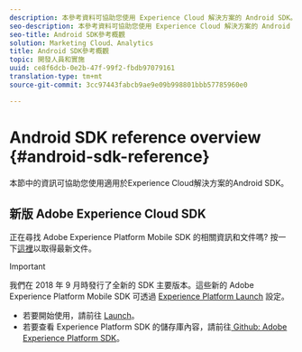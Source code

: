 ```yaml
---
description: 本參考資料可協助您使用 Experience Cloud 解決方案的 Android SDK。
seo-description: 本參考資料可協助您使用 Experience Cloud 解決方案的 Android SDK。
seo-title: Android SDK參考概觀
solution: Marketing Cloud、Analytics
title: Android SDK參考概觀
topic: 開發人員和實施
uuid: ce8f6dcb-0e2b-47f-99f2-fbdb97079161
translation-type: tm+mt
source-git-commit: 3cc97443fabcb9ae9e09b998801bbb57785960e0

---
```



# Android SDK reference overview {#android-sdk-reference}

本節中的資訊可協助您使用適用於Experience Cloud解決方案的Android SDK。

## 新版 Adobe Experience Cloud SDK

正在尋找 Adobe Experience Platform Mobile SDK 的相關資訊和文件嗎? 按一下[這裡](https://aep-sdks.gitbook.io/docs/)以取得最新文件。

>[!IMPORTANT]
>
>我們在 2018 年 9 月時發行了全新的 SDK 主要版本。這些新的 Adobe Experience Platform Mobile SDK 可透過 [Experience Platform Launch](https://www.adobe.com/experience-platform/launch.html) 設定。

* 若要開始使用，請前往 [Launch](https://launch.adobe.com/)。
* 若要查看 Experience Platform SDK 的儲存庫內容，請前往[ Github: Adobe Experience Platform SDK](https://github.com/Adobe-Marketing-Cloud/acp-sdks)。